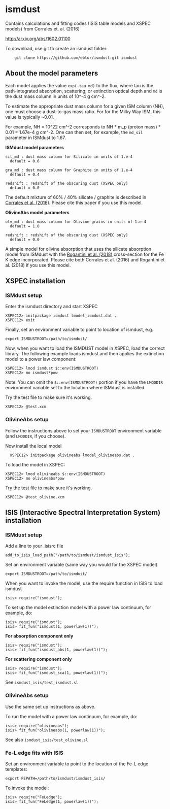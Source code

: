 # ismdust

Contains calculations and fitting codes (ISIS table models and XSPEC models) from Corrales et. al. (2016)

http://arxiv.org/abs/1602.01100

To download, use git to create an ismdust folder:

        git clone https://github.com/eblur/ismdust.git ismdust

## About the model parameters

Each model applies the value `exp(-tau md)` to the flux, where tau is the path-integrated
absorption, scattering, or extinction optical depth and `md` is the
dust mass column in units of 10^-4 g cm^-2.

To estimate the appropriate dust mass column for a given ISM column (NH),
one must choose a dust-to-gas mass ratio. For for the Milky Way ISM,
this value is typically ~0.01.

For example, NH = 10^22 cm^-2 corresponds to NH * m_p (proton mass) * 0.01 =
 1.67e-4 g cm^-2. One can then set, for example, the `md_sil`
parameter in ISMdust to 1.67.

**ISMdust model parameters**

    sil_md : dust mass column for Silicate in units of 1.e-4
      default = 0.6

    gra_md : dust mass column for Graphite in units of 1.e-4
      default = 0.4

    redshift : redshift of the obscuring dust (XSPEC only)
      default = 0.0

The default mixture of 60% / 40% silicate / graphite is described in
[Corrales et al. (2016)](http://arxiv.org/abs/1602.01100).
Please cite this paper if you use this model.

**OlivineAbs model parameters**

    olv_md : dust mass column for Olivine grains in units of 1.e-4
      default = 1.0

    redshift : redshift of the obscuring dust (XSPEC only)
      default = 0.0

A simple model for olivine absorption that uses the silicate absorption model
from ISMdust with the [Rogantini et al. (2018)](http://adsabs.harvard.edu/abs/2018A%26A...609A..22R)
cross-section for the Fe K edge incorporated.
Please cite both Corrales et al. (2016) and Rogantini et al. (2018)
if you use this model.

## XSPEC installation

### ISMdust setup

Enter the ismdust directory and start XSPEC

    XSPEC12> initpackage ismdust lmodel_ismdust.dat .
    XSPEC12> exit

Finally, set an environment variable to point to location of ismdust, e.g.

    export ISMDUSTROOT=/path/to/ismdust/

Now, when you want to load the ISMDUST model in XSPEC, load the correct library. The following example loads ismdust and then applies the extinction model to a power law component:

    XSPEC12> lmod ismdust $::env(ISMDUSTROOT)
    XSPEC12> mo ismdust*pow

Note: You can omit the `$::env(ISMDUSTROOT)` portion if you have the `LMODDIR`
environment variable set to the location where ISMdust is installed.

Try the test file to make sure it's working.

    XSPEC12> @test.xcm

### OlivineAbs setup

Follow the instructions above to set your `ISMDUSTROOT` environment variable
(and `LMODDIR`, if you choose).

Now install the local model

      XSPEC12> initpackage olivineabs lmodel_olivineabs.dat .

To load the model in XSPEC:

    XSPEC12> lmod olivineabs $::env(ISMDUSTROOT)
    XSPEC12> mo olivineabs*pow

Try the test file to make sure it's working.

    XSPEC12> @test_olivine.xcm

## ISIS (Interactive Spectral Interpretation System) installation

### ISMdust setup

Add a line to your .isisrc file

    add_to_isis_load_path("/path/to/ismdust/ismdust_isis");

Set an environment variable (same way you would for the XSPEC model)

    export ISMDUSTROOT=/path/to/ismdust/

When you want to invoke the model, use the require function in ISIS to load ismdust

    isis> require("ismdust");

To set up the model extinction model with a power law continuum, for example, do:

    isis> require("ismdust");
    isis> fit_fun("ismdust(1, powerlaw(1))");

**For absorption component only**

    isis> require("ismdust");
    isis> fit_fun("ismdust_abs(1, powerlaw(1))");

**For scattering component only**

    isis> require("ismdust");
    isis> fit_fun("ismdust_sca(1, powerlaw(1))");

See `ismdust_isis/test_ismdust.sl`

### OlivineAbs setup

Use the same set up instructions as above.

To run the model with a power law continuum, for example, do:

    isis> require("olivineabs");
    isis> fit_fun("olivineabs(1, powerlaw(1))");

See also `ismdust_isis/test_olivine.sl`

### Fe-L edge fits with ISIS

Set an environment variable to point to the location of the Fe-L edge templates:

    export FEPATH=/path/to/ismdust/ismdust_isis/

To invoke the model:

    isis> require("FeLedge");
    isis> fit_fun("FeLedge(1, powerlaw(1))");
